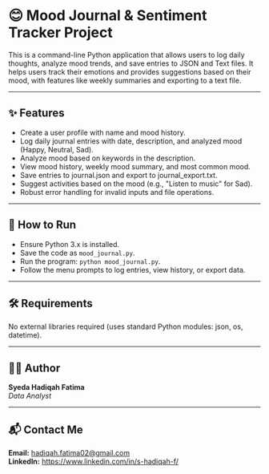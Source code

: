 # **😊 Mood Journal & Sentiment Tracker Project**

This is a command-line Python application that allows users to log daily thoughts, analyze mood trends, and save entries to JSON and Text files. It helps users track their emotions and provides suggestions based on their mood, with features like weekly summaries and exporting to a text file.

---

## **✨ Features**

- Create a user profile with name and mood history.
- Log daily journal entries with date, description, and analyzed mood (Happy, Neutral, Sad).
- Analyze mood based on keywords in the description.
- View mood history, weekly mood summary, and most common mood.
- Save entries to journal.json and export to journal_export.txt.
- Suggest activities based on the mood (e.g., "Listen to music" for Sad).
- Robust error handling for invalid inputs and file operations.

---

## **🚀 How to Run**

- Ensure Python 3.x is installed.
- Save the code as `mood_journal.py`.
- Run the program: `python mood_journal.py`.
- Follow the menu prompts to log entries, view history, or export data.

---

## **🛠 Requirements**

No external libraries required (uses standard Python modules: json, os, datetime).

---

## **👩‍💻 Author**

**Syeda Hadiqah Fatima**  
_Data Analyst_

---

## **📬 Contact Me**

**Email:** hadiqah.fatima02@gmail.com  
**LinkedIn:** https://www.linkedin.com/in/s-hadiqah-f/
